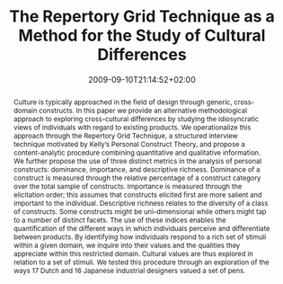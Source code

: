 ---
slug: the-repertory-grid-technique-as-a-method-for-the-study-of-cultural-differences
title: "The Repertory Grid Technique as a Method for the Study of Cultural Differences"
layout: publi
publitype: journal
subsection: journal
institution:
    logo: Chiba
    name: "Chiba University"
    web: "https://www.chiba-u.ac.jp/"
date: 2009-09-10T21:14:52+02:00
reference: "Tomico, O., Karapanos, E., Lévy, P., Mizutani, N., & Yamanaka, T. (2009). The Repertory Grid Technique as a Method for the Study of Cultural Differences. International Journal of Design. 3(3), 55-63."
abstract: "Culture is typically approached in the field of design through generic, cross-domain constructs. In this paper we provide an alternative methodological approach to exploring cross-cultural differences by studying the idiosyncratic views of individuals with regard to existing products. We operationalize this approach through the Repertory Grid Technique, a structured interview technique motivated by Kelly’s Personal Construct Theory, and propose a content-analytic procedure combining quantitative and qualitative information. We further propose the use of three distinct metrics in the analysis of personal constructs: dominance, importance, and descriptive richness. Dominance of a construct is measured through the relative percentage of a construct category over the total sample of constructs. Importance is measured through the elicitation order; this assumes that constructs elicited first are more salient and important to the individual. Descriptive richness relates to the diversity of a class of constructs. Some constructs might be uni-dimensional while others might tap to a number of distinct facets. The use of these indices enables the quantification of the different ways in which individuals perceive and differentiate between products. By identifying how individuals respond to a rich set of stimuli within a given domain, we inquire into their values and the qualities they appreciate within this restricted domain. Cultural values are thus explored in relation to a set of stimuli. We tested this procedure through an exploration of the ways 17 Dutch and 16 Japanese industrial designers valued a set of pens."
link:
    paper: "https://1drv.ms/b/s!AnQx_v88q65Qv4RizVmbn5Br6R718Q?e=mfYAIe"
    journal: "http://www.ijdesign.org/index.php/IJDesign/article/view/358"
---